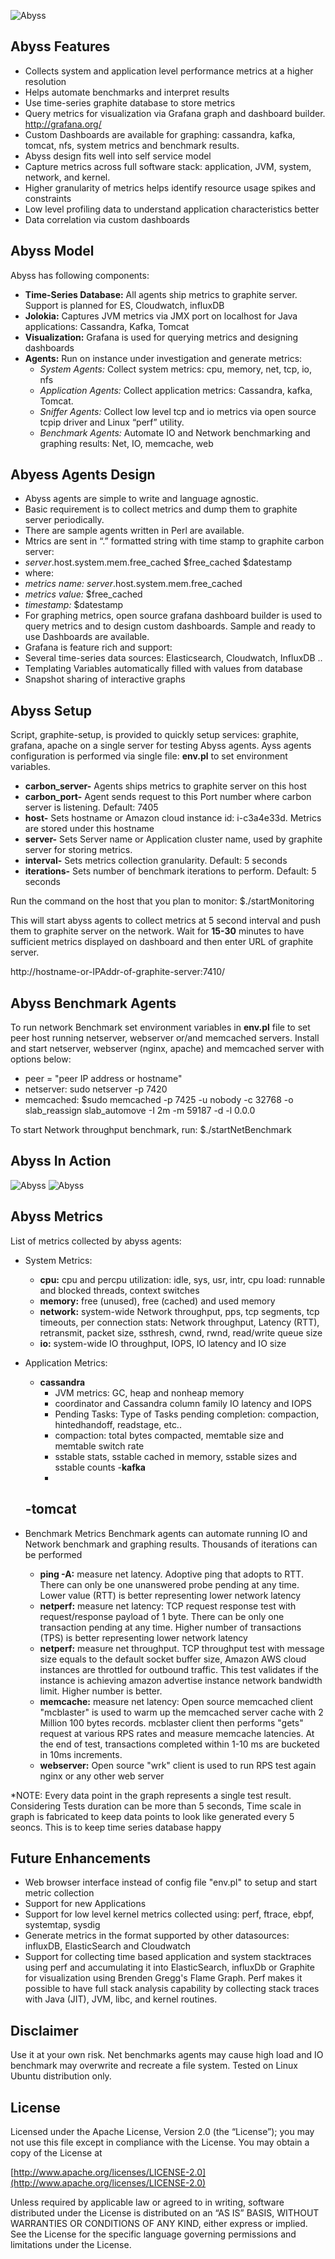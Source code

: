 ![Abyss](abyss.jpg)

## Abyss Features

- Collects system and application level performance metrics at a higher resolution
- Helps automate benchmarks and interpret results 
- Use time-series graphite database to store metrics
- Query metrics for visualization via Grafana graph and dashboard builder. http://grafana.org/
- Custom Dashboards are available for graphing: cassandra, kafka, tomcat, nfs, system metrics and benchmark results.
- Abyss design fits well into self service model
- Capture metrics across full software stack: application, JVM, system, network, and kernel. 
- Higher granularity of metrics helps identify resource usage spikes and constraints
- Low level profiling data to understand application characteristics better
- Data correlation via custom dashboards

## Abyss Model

Abyss has following components:
- **Time-Series Database:** All agents ship metrics to graphite server. Support is planned for ES, Cloudwatch, influxDB
- **Jolokia:** Captures JVM metrics via JMX port on localhost for Java applications: Cassandra, Kafka, Tomcat
- **Visualization:** Grafana is used for querying metrics and designing dashboards
- **Agents:** Run on instance under investigation and generate metrics:  
  - *System Agents:* Collect system  metrics: cpu, memory, net, tcp, io, nfs
  - *Application Agents:* Collect application metrics: Cassandra, kafka, Tomcat. 
  - *Sniffer Agents:* Collect low level tcp and io metrics via open source tcpip driver and Linux “perf” utility.
  - *Benchmark Agents:* Automate IO and Network benchmarking and graphing results:  Net, IO, memcache, web  

## Abyess Agents Design
- Abyss agents are simple to write and language agnostic.
- Basic requirement is to collect metrics and dump them to graphite server periodically.
- There are sample agents written in Perl are available.
- Mtrics are sent in “.” formatted string with time stamp to graphite carbon server:
 - $server.$host.system.mem.free_cached $free_cached $datestamp
 - where: 
  - *metrics name:* $server.$host.system.mem.free_cached 
  - *metrics value:* $free_cached 
  - *timestamp:* $datestamp
- For graphing metrics, open source grafana dashboard builder is used to query metrics and to design custom dashboards. Sample and ready to use Dashboards are available. 
- Grafana is feature rich and support: 
 - Several time-series data sources: Elasticsearch, Cloudwatch, InfluxDB ..
 - Templating Variables automatically filled with values from database
 - Snapshot sharing of interactive graphs

## Abyss Setup 
Script, graphite-setup, is provided to quickly setup services: graphite, grafana, apache on a single server for testing Abyss agents. Ayss agents configuration is performed via single file: **env.pl** to set environment variables. 

 - **carbon_server-**    Agents ships metrics to graphite server on this host
 - **carbon_port-**      Agent sends request to this Port number where carbon server is listening. Default: 7405
 - **host-**             Sets hostname or Amazon cloud instance id: i-c3a4e33d. Metrics are stored under this hostname
 - **server-**           Sets Server name or Application cluster name, used by graphite server for storing metrics. 
 - **interval-**         Sets metrics collection granularity. Default: 5 seconds
 - **iterations-**	 Sets number of benchmark iterations to perform. Default: 5 seconds

Run the command on the host that you plan to monitor: $./startMonitoring

This will start abyss agents to collect metrics at 5 second interval and push them to graphite server on the network. Wait for **15-30** minutes to have sufficient metrics displayed on dashboard and then enter URL of graphite server. 

http://hostname-or-IPAddr-of-graphite-server:7410/

## Abyss Benchmark Agents
To run network Benchmark set environment variables in **env.pl** file to set peer host running netserver, webserver or/and memcached servers. Install and start netserver, webserver (nginx, apache) and memcached server with options below:
- peer = "peer IP address or hostname" 
- netserver: sudo netserver -p 7420
- memcached: $sudo memcached -p 7425 -u nobody -c 32768 -o slab_reassign slab_automove -I 2m -m 59187 -d -l 0.0.0

To start Network throughput benchmark, run:
$./startNetBenchmark 

## Abyss In Action

![Abyss](bench.png)
![Abyss](app.png)

## Abyss Metrics
 List of metrics collected by abyss agents:
- System Metrics: 
    - **cpu:**  cpu and percpu utilization: idle, sys, usr, intr, cpu load: runnable and blocked threads, context switches
    - **memory:**  free (unused), free (cached) and used memory
    - **network:** system-wide Network throughput, pps, tcp segments, tcp timeouts, per connection stats: Network throughput, Latency (RTT), retransmit, packet size, ssthresh, cwnd, rwnd, read/write queue size
    - **io:** system-wide IO throughput, IOPS, IO latency and IO size

- Application Metrics:
  - **cassandra**
    - JVM metrics: GC, heap and nonheap memory 
    - coordinator and Cassandra column family IO latency and IOPS
    - Pending Tasks: Type of Tasks pending completion: compaction, hintedhandoff, readstage, etc..
    - compaction: total bytes compacted, memtable size and memtable switch rate
    - sstable stats, sstable cached in memory, sstable sizes and sstable counts
  -**kafka**
    - 
  -**tomcat**
    - 

- Benchmark Metrics
    Benchmark agents can automate running IO and Network benchmark and graphing results. Thousands of iterations can be performed
    - **ping -A:** measure net latency. Adoptive ping that adopts to RTT. There can only be one unanswered probe pending at any time. Lower value (RTT) is better representing lower network latency
    - **netperf:** measure net latency: TCP request response test with request/response payload of 1 byte. There can be only one transaction pending at any time. Higher number of transactions (TPS) is better representing lower network latency
    - **netperf:** measure net throughput. TCP throughput test with message size equals to the default socket buffer size, Amazon AWS cloud instances are throttled for outbound traffic. This test validates if the instance is achieving amazon advertise instance network bandwidth limit. Higher number is better.
    - **memcache:** measure net latency: Open source memcached client "mcblaster" is used to warm up the memcached server cache with 2 Million 100 bytes records. mcblaster client then performs "gets" request at various RPS rates and measure memcache latencies. At the end of test, transactions completed within 1-10 ms are bucketed in 10ms increments.
    - **webserver:** Open source "wrk" client is used to run RPS test again nginx or any other web server

*NOTE: Every data point in the graph represents a single test result. Considering Tests duration can be more than 5 seconds, Time 
scale in graph is fabricated to keep data points to look like generated every 5 seoncs. This is to keep time series database happy 

## Future Enhancements
- Web browser interface instead of config file "env.pl" to setup and start metric collection
- Support for new Applications
- Support for low level kernel metrics collected using: perf, ftrace, ebpf, systemtap, sysdig  
- Generate metrics in the format supported by other datasources: influxDB, ElasticSearch and Cloudwatch 
- Support for collecting time based application and system stacktraces using perf and accumulating it into ElasticSearch, influxDb  or Graphite for visualization using Brenden Gregg's Flame Graph. Perf makes it possible to have full stack analysis capability by collecting stack traces with Java (JIT), JVM, libc, and kernel routines. 

## Disclaimer
Use it at your own risk. Net benchmarks agents may cause high load and IO benchmark may overwrite and recreate a file system. Tested on Linux Ubuntu distribution only.  

## License

Licensed under the Apache License, Version 2.0 (the “License”); you may not use this file except in compliance with the License. You may obtain a copy of the License at

[http://www.apache.org/licenses/LICENSE-2.0](http://www.apache.org/licenses/LICENSE-2.0)

Unless required by applicable law or agreed to in writing, software distributed under the License is distributed on an “AS IS” BASIS, WITHOUT WARRANTIES OR CONDITIONS OF ANY KIND, either express or implied. See the License for the specific language governing permissions and limitations under the License.
